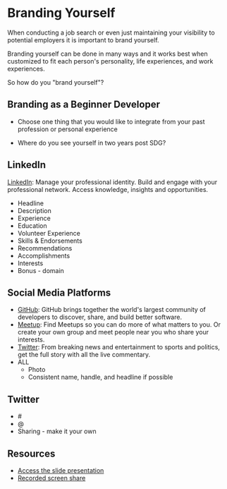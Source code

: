 # Branding Yourself

When conducting a job search or even just maintaining your visibility to potential employers it is important to brand yourself.

Branding yourself can be done in many ways and it works best when customized to fit each person's personality, life experiences, and work experiences.

So how do you "brand yourself"?

## Branding as a Beginner Developer

- Choose one thing that you would like to integrate from your past profession or personal experience

- Where do you see yourself in two years post SDG?

## LinkedIn

[LinkedIn](https://www.linkedin.com/): Manage your professional identity. Build and engage with your professional network. Access knowledge, insights and opportunities.

- Headline
- Description
- Experience
- Education
- Volunteer Experience
- Skills & Endorsements
- Recommendations
- Accomplishments
- Interests
- Bonus - domain

## Social Media Platforms

- [GitHub](https://github.com/): GitHub brings together the world's largest community of developers to discover, share, and build better software.
- [Meetup](https://www.meetup.com/): Find Meetups so you can do more of what matters to you. Or create your own group and meet people near you who share your interests.
- [Twitter](https://twitter.com): From breaking news and entertainment to sports and politics, get the full story with all the live commentary.
- ALL
  - Photo
  - Consistent name, handle, and headline if possible

## Twitter

- \#
- @
- Sharing - make it your own

## Resources

- [Access the slide presentation](/handbook/career/assets/branding-yourself.pdf)
- [Recorded screen share](https://youtu.be/mGjYWEfAm8s)
